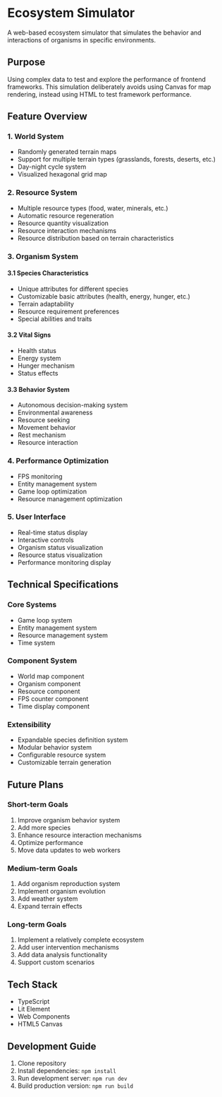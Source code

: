 # Ecosystem Simulator

A web-based ecosystem simulator that simulates the behavior and interactions of organisms in specific environments.

## Purpose

Using complex data to test and explore the performance of frontend frameworks.
This simulation deliberately avoids using Canvas for map rendering, instead using HTML to test framework performance.

## Feature Overview

### 1. World System

- Randomly generated terrain maps
- Support for multiple terrain types (grasslands, forests, deserts, etc.)
- Day-night cycle system
- Visualized hexagonal grid map

### 2. Resource System

- Multiple resource types (food, water, minerals, etc.)
- Automatic resource regeneration
- Resource quantity visualization
- Resource interaction mechanisms
- Resource distribution based on terrain characteristics

### 3. Organism System

#### 3.1 Species Characteristics

- Unique attributes for different species
- Customizable basic attributes (health, energy, hunger, etc.)
- Terrain adaptability
- Resource requirement preferences
- Special abilities and traits

#### 3.2 Vital Signs

- Health status
- Energy system
- Hunger mechanism
- Status effects

#### 3.3 Behavior System

- Autonomous decision-making system
- Environmental awareness
- Resource seeking
- Movement behavior
- Rest mechanism
- Resource interaction

### 4. Performance Optimization

- FPS monitoring
- Entity management system
- Game loop optimization
- Resource management optimization

### 5. User Interface

- Real-time status display
- Interactive controls
- Organism status visualization
- Resource status visualization
- Performance monitoring display

## Technical Specifications

### Core Systems

- Game loop system
- Entity management system
- Resource management system
- Time system

### Component System

- World map component
- Organism component
- Resource component
- FPS counter component
- Time display component

### Extensibility

- Expandable species definition system
- Modular behavior system
- Configurable resource system
- Customizable terrain generation

## Future Plans

### Short-term Goals

1. Improve organism behavior system
2. Add more species
3. Enhance resource interaction mechanisms
4. Optimize performance
5. Move data updates to web workers

### Medium-term Goals

1. Add organism reproduction system
2. Implement organism evolution
3. Add weather system
4. Expand terrain effects

### Long-term Goals

1. Implement a relatively complete ecosystem
2. Add user intervention mechanisms
3. Add data analysis functionality
4. Support custom scenarios

## Tech Stack

- TypeScript
- Lit Element
- Web Components
- HTML5 Canvas

## Development Guide

1. Clone repository
2. Install dependencies: `npm install`
3. Run development server: `npm run dev`
4. Build production version: `npm run build`
 